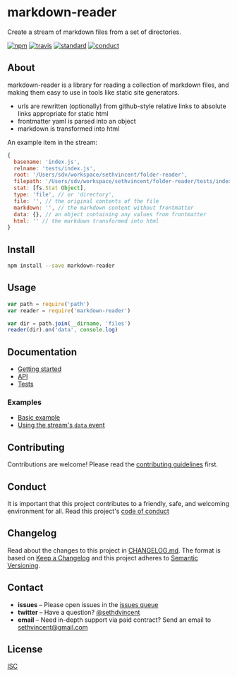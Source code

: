 # markdown-reader

Create a stream of markdown files from a set of directories.

[![npm][npm-image]][npm-url]
[![travis][travis-image]][travis-url]
[![standard][standard-image]][standard-url]
[![conduct][conduct]][conduct-url]

[npm-image]: https://img.shields.io/npm/v/markdown-reader.svg?style=flat-square
[npm-url]: https://www.npmjs.com/package/markdown-reader
[travis-image]: https://img.shields.io/travis/sethvincent/markdown-reader.svg?style=flat-square
[travis-url]: https://travis-ci.org/sethvincent/markdown-reader
[standard-image]: https://img.shields.io/badge/code%20style-standard-brightgreen.svg?style=flat-square
[standard-url]: http://npm.im/standard
[conduct]: https://img.shields.io/badge/code%20of%20conduct-contributor%20covenant-green.svg?style=flat-square
[conduct-url]: CONDUCT.md

## About

markdown-reader is a library for reading a collection of markdown files, and making them easy to use in tools like static site generators.

- urls are rewritten (optionally) from github-style relative links to absolute links appropriate for static html
- frontmatter yaml is parsed into an object
- markdown is transformed into html

An example item in the stream:

```js
{
  basename: 'index.js',
  relname: 'tests/index.js',
  root: '/Users/sdv/workspace/sethvincent/folder-reader',
  filepath: '/Users/sdv/workspace/sethvincent/folder-reader/tests/index.js',
  stat: [fs.Stat Object],
  type: 'file', // or 'directory',
  file: '', // the original contents of the file
  markdown: '', // the markdown content without frontmatter
  data: {}, // an object containing any values from frontmatter
  html: '' // the markdown transformed into html
}
```

## Install

```sh
npm install --save markdown-reader
```

## Usage

```js
var path = require('path')
var reader = require('markdown-reader')

var dir = path.join(__dirname, 'files')
reader(dir).on('data', console.log)
```

## Documentation
- [Getting started](docs/getting-started.md)
- [API](docs/api.md)
- [Tests](tests/)

### Examples
- [Basic example](examples/basic.js)
- [Using the stream's `data` event](examples/data-event.js)

## Contributing

Contributions are welcome! Please read the [contributing guidelines](CONTRIBUTING.md) first.

## Conduct

It is important that this project contributes to a friendly, safe, and welcoming environment for all. Read this project's [code of conduct](CONDUCT.md)

## Changelog

Read about the changes to this project in [CHANGELOG.md](CHANGELOG.md). The format is based on [Keep a Changelog](http://keepachangelog.com/) and this project adheres to [Semantic Versioning](http://semver.org/).

## Contact

- **issues** – Please open issues in the [issues queue](https://github.com/sethvincent/markdown-reader/issues)
- **twitter** – Have a question? [@sethdvincent](https://twitter.com/sethdvincent)
- **email** – Need in-depth support via paid contract? Send an email to sethvincent@gmail.com

## License

[ISC](LICENSE.md)
